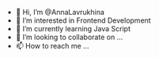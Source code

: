 - 👋 Hi, I’m @AnnaLavrukhina
- 👀 I’m interested in Frontend Development
- 🌱 I’m currently learning Java Script
- 💞️ I’m looking to collaborate on ...
- 📫 How to reach me ...

<!---
AnnaLavrukhina/AnnaLavrukhina is a ✨ special ✨ repository because its `README.md` (this file) appears on your GitHub profile.
You can click the Preview link to take a look at your changes.
--->
